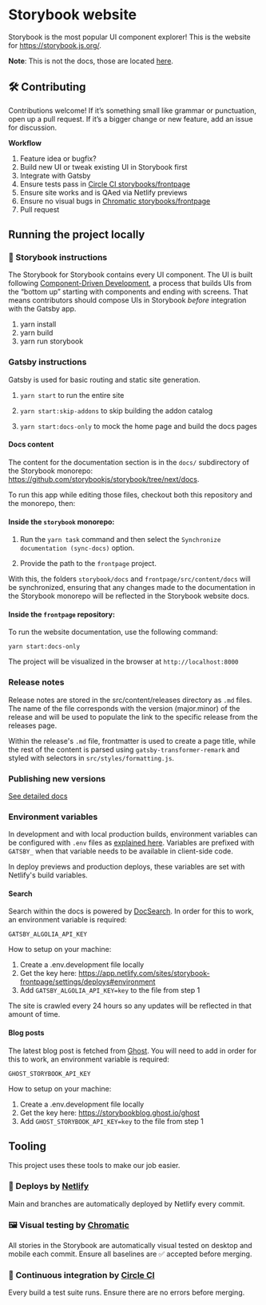 # Storybook website

Storybook is the most popular UI component explorer! This is the website for https://storybook.js.org/.

**Note**: This is not the docs, those are located [here](https://github.com/storybooks/storybook/tree/next/docs).

## 🛠 Contributing

Contributions welcome! If it’s something small like grammar or punctuation, open up a pull request. If it’s a bigger change or new feature, add an issue for discussion.

**Workflow**

1. Feature idea or bugfix?
2. Build new UI or tweak existing UI in Storybook first
3. Integrate with Gatsby
4. Ensure tests pass in [Circle CI storybooks/frontpage](https://circleci.com/gh/storybooks/frontpage)
5. Ensure site works and is QAed via Netlify previews
6. Ensure no visual bugs in [Chromatic storybooks/frontpage](https://www.chromatic.com/builds?appId=5be26744d2f6250024a9117d)
7. Pull request

## Running the project locally

### 📕 Storybook instructions

The Storybook for Storybook contains every UI component. The UI is built following [Component-Driven Development](https://blog.hichroma.com/component-driven-development-ce1109d56c8e), a process that builds UIs from the “bottom up” starting with components and ending with screens. That means contributors should compose UIs in Storybook _before_ integration with the Gatsby app.

1. yarn install
2. yarn build
3. yarn run storybook

### Gatsby instructions

Gatsby is used for basic routing and static site generation.

1. `yarn start` to run the entire site

2. `yarn start:skip-addons` to skip building the addon catalog

3. `yarn start:docs-only` to mock the home page and build the docs pages

#### Docs content

The content for the documentation section is in the `docs/` subdirectory of the Storybook monorepo: https://github.com/storybookjs/storybook/tree/next/docs.

To run this app while editing those files, checkout both this repository and the monorepo, then:

#### Inside the `storybook` monorepo:

1. Run the `yarn task` command and then select the `Synchronize documentation (sync-docs)` option.

2. Provide the path to the `frontpage` project.

With this, the folders `storybook/docs` and `frontpage/src/content/docs` will be synchronized, ensuring that any changes made to the documentation in the Storybook monorepo will be reflected in the Storybook website docs.

#### Inside the `frontpage` repository:

To run the website documentation, use the following command:

```
yarn start:docs-only
```

The project will be visualized in the browser at `http://localhost:8000`

### Release notes

Release notes are stored in the src/content/releases directory as `.md` files. The name of the file corresponds with the version (major.minor) of the release and will be used to populate the link to the specific release from the releases page.

Within the release's `.md` file, frontmatter is used to create a page title, while the rest of the content is parsed using `gatsby-transformer-remark` and styled with selectors in `src/styles/formatting.js`.

### Publishing new versions

[See detailed docs](docs/versioning.md)

### Environment variables

In development and with local production builds, environment variables can be configured with `.env` files as [explained here](https://www.gatsbyjs.com/docs/environment-variables/#client-side-javascript). Variables are prefixed with `GATSBY_` when that variable needs to be available in client-side code.

In deploy previews and production deploys, these variables are set with Netlify's build variables.

#### Search

Search within the docs is powered by [DocSearch](https://docsearch.algolia.com/). In order for this to work, an environment variable is required:

`GATSBY_ALGOLIA_API_KEY`

How to setup on your machine:

1. Create a .env.development file locally
2. Get the key here: https://app.netlify.com/sites/storybook-frontpage/settings/deploys#environment
3. Add `GATSBY_ALGOLIA_API_KEY=key` to the file from step 1

The site is crawled every 24 hours so any updates will be reflected in that amount of time.

#### Blog posts

The latest blog post is fetched from [Ghost](https://ghost.org). You will need to add in order for this to work, an environment variable is required:

`GHOST_STORYBOOK_API_KEY`

How to setup on your machine:

1. Create a .env.development file locally
2. Get the key here: https://storybookblog.ghost.io/ghost
3. Add `GHOST_STORYBOOK_API_KEY=key` to the file from step 1

## Tooling

This project uses these tools to make our job easier.

### 💫 Deploys by [Netlify](https://netlify.com)

Main and branches are automatically deployed by Netlify every commit.

### 🖼 Visual testing by [Chromatic](https://www.chromatic.com/library?appId=5be26744d2f6250024a9117d)

All stories in the Storybook are automatically visual tested on desktop and mobile each commit. Ensure all baselines are ✅ accepted before merging.

### 🚦 Continuous integration by [Circle CI](https://circleci.com/gh/storybookjs/frontpage)

Every build a test suite runs. Ensure there are no errors before merging.
